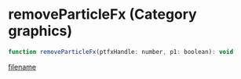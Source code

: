 # removeParticleFx (Category graphics)

```js
function removeParticleFx(ptfxHandle: number, p1: boolean): void
```

[filename](removeParticleFx_m.md ':include')